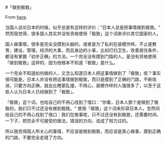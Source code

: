#「做到极致」

From [here](https://yinwang1.substack.com/p/20-10-17).

当国人谈论日本的时候，似乎总是有这样的评价："日本人总是把事情做到极致。" 然而我觉得，很多国人其实并没有资格使用「极致」这个词来评价其它国家的人。

国人做事情，很多是完全没摸到头脑的，或者是为了私利在装模作样。不止是教育，建设，管理，经济的大事，而且身边的小事，比如打扫卫生，改善居住条件，都没有掌握「初步正确」的方法。一个完全没有摸到门路的人，是没有资格使用「做到极致」这样的，因为他根本不知道「极致」是什么。

一个完全不知道如何做的人，又怎么知道日本人把这事情做到了「极致」呢？事实很可能是，日本人并没有把这事情做到极致，而只是摸到了正确的门路，不断改进。只要方向正确，就会比瞎蒙乱撞，不用心，装模作样的人强很多了，以至于这些人认为日本人已经做到了「极致」。

「极致」这个词，也给自己的不用心找到了借口："你看，日本人那个是做到了极致的，我们只不过还没有做到极致。" 使用「极致」这个词来形容日本人，忽然间给自己的不用心找到了借口：我们在做事呢，只不过还没有到极致，还需要时间。一下子，把完全不可接受的做法，错误的方向，说成了努力过的。

所以我觉得国人所关心的事情，不应该是做到极致，而应该是真心做事，摸到正确的门路，不要完全走错了方向。
